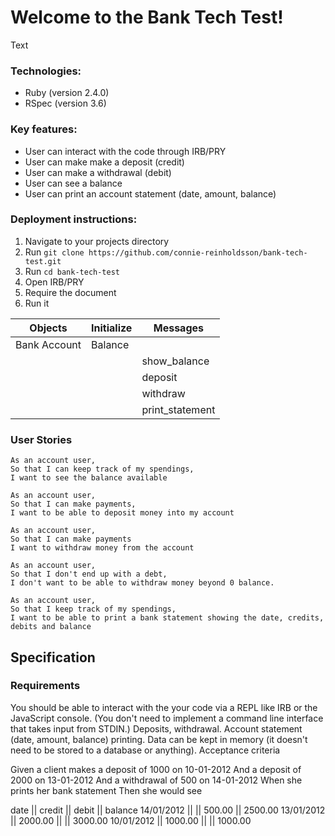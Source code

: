 # Welcome to the Bank Tech Test!

Text

### Technologies:
- Ruby (version 2.4.0)
- RSpec (version 3.6)

### Key features:
- User can interact with the code through IRB/PRY
- User can make make a deposit (credit)
- User can make a withdrawal (debit)
- User can see a balance
- User can print an account statement (date, amount, balance)

### Deployment instructions:
1. Navigate to your projects directory
2. Run ```git clone https://github.com/connie-reinholdsson/bank-tech-test.git```
3. Run ```cd bank-tech-test```
4. Open IRB/PRY
5. Require the document
6. Run it

| **Objects** | **Initialize**    | **Messages**
|-------------|-------------------|-----------------|
|Bank Account |Balance            |                 |
|             |                   |show_balance     |
|             |                   |deposit          |
|             |                   |withdraw         |
|             |                   |print_statement ||


### User Stories
```
As an account user,
So that I can keep track of my spendings,
I want to see the balance available
```
```
As an account user,
So that I can make payments,
I want to be able to deposit money into my account
```
```
As an account user,
So that I can make payments
I want to withdraw money from the account
```
```
As an account user,
So that I don't end up with a debt,
I don't want to be able to withdraw money beyond 0 balance.
```
```
As an account user,
So that I keep track of my spendings,
I want to be able to print a bank statement showing the date, credits, debits and balance
```

## Specification

### Requirements

You should be able to interact with the your code via a REPL like IRB or the JavaScript console. (You don't need to implement a command line interface that takes input from STDIN.)
Deposits, withdrawal.
Account statement (date, amount, balance) printing.
Data can be kept in memory (it doesn't need to be stored to a database or anything).
Acceptance criteria

Given a client makes a deposit of 1000 on 10-01-2012 And a deposit of 2000 on 13-01-2012 And a withdrawal of 500 on 14-01-2012 When she prints her bank statement Then she would see

date || credit || debit || balance
14/01/2012 || || 500.00 || 2500.00
13/01/2012 || 2000.00 || || 3000.00
10/01/2012 || 1000.00 || || 1000.00

